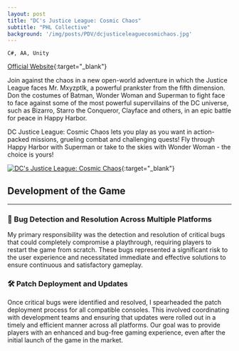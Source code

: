 ```yaml
---
layout: post
title: "DC's Justice League: Cosmic Chaos"
subtitle: "PHL Collective"
background: '/img/posts/PDV/dcjusticeleaguecosmichaos.jpg'
---
```


`C#, AA, Unity`

[Official Website](https://outrightgames.com/games/dcs-justice-league-cosmic-chaos/){:target="_blank"}

Join against the chaos in a new open-world adventure in which the Justice League faces Mr. Mxyzptlk, a powerful prankster from the fifth dimension. Don the costumes of Batman, Wonder Woman and Superman to fight face to face against some of the most powerful supervillains of the DC universe, such as Bizarro, Starro the Conqueror, Clayface and others, in an epic battle for peace in Happy Harbor.

DC Justice League: Cosmic Chaos lets you play as you want in action-packed missions, grueling combat and challenging quests! Fly through Happy Harbor with Superman or take to the skies with Wonder Woman - the choice is yours! 


[![DC's Justice League: Cosmic Chaos](https://img.youtube.com/vi/-iI9nvbJIi4/0.jpg)](https://www.youtube.com/watch?v=-iI9nvbJIi4){:target="_blank"}

## Development of the Game

---
### 🐞 Bug Detection and Resolution Across Multiple Platforms

My primary responsibility was the detection and resolution of critical bugs that could completely compromise a playthrough, requiring players to restart the game from scratch. These bugs represented a significant risk to the user experience and necessitated immediate and effective solutions to ensure continuous and satisfactory gameplay.

### 🛠️ Patch Deployment and Updates

Once critical bugs were identified and resolved, I spearheaded the patch deployment process for all compatible consoles. This involved coordinating with development teams and ensuring that updates were rolled out in a timely and efficient manner across all platforms. Our goal was to provide players with an enhanced and bug-free gaming experience, even after the initial launch of the game in the market.
